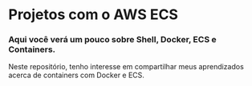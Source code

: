 # Projetos com o AWS ECS
### Aqui você verá um pouco sobre Shell, Docker, ECS e Containers.

Neste repositório, tenho interesse em compartilhar meus aprendizados acerca de containers com Docker e ECS.

